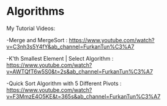 # Algorithms

My Tutorial Videos:

-Merge and MergeSort : 
https://www.youtube.com/watch?v=C3nh3s5Y4fY&ab_channel=FurkanTun%C3%A7

-K'th Smallest Element | Select Algorithm : 
https://www.youtube.com/watch?v=AWTQfT6w5S0&t=2s&ab_channel=FurkanTun%C3%A7

-Quick Sort Algorithm with 5 Different Pivots : 
https://www.youtube.com/watch?v=F3MmzE4O5KE&t=365s&ab_channel=FurkanTun%C3%A7
